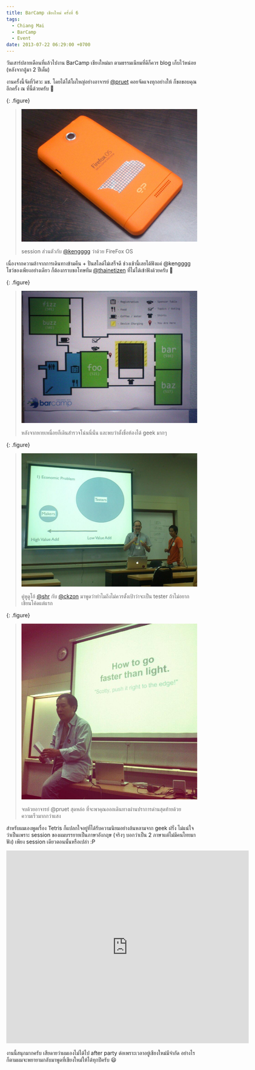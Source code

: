 ```yaml
---
title: BarCamp เชียงใหม่ ครั้งที่ 6
tags:
  - Chiang Mai
  - BarCamp
  - Event
date: 2013-07-22 06:29:00 +0700
---
```


วันเสาร์ปลายเดือนที่แล้วไปงาน BarCamp เชียงใหม่มา ตามธรรมเนียมที่ดีก็ควร blog เก็บไว้หน่อย (หลังจากอู้มา 2 ปีเต็ม)

งานครั้งนี้จัดที่วิศวะ มช. โดยได้โต้โผใหญ่อย่างอาจารย์ [@pruet][] คอยจัดแจงทุกอย่างให้ ก็ขอขอบคุณอีกครั้ง ณ ที่นี้ด้วยครับ 🙏

{: .figure}
> ![](/images/event/barcamp-cnx-6/firefox-os.jpg)
>
> session ส่วนตัวกับ [@kengggg][] ว่าด้วย FireFox OS

เนื่องจากความล้าจากการเดินทางข้ามคืน + ปั่นสไลด์ไม่เสร็จดี ช่วงเช้านี้เลยได้ฟังแค่ @kengggg โชว์ของเพียงอย่างเดียว ก็ต้องกราบขอโทษทีม [@thainetizen][] ที่ไม่ได้เข้าฟังด้วยครับ 🙇

{: .figure}
> ![](/images/event/barcamp-cnx-6/foobarfizzbuzz.jpg)
>
> หลังจากหายเหนื่อยก็เดินสำรวจโน่นนี่นั่น และพบว่าตั้งชื่อห้องได้ geek มากๆ

{: .figure}
> ![](/images/event/barcamp-cnx-6/no-tester.jpg)
>
> คู่หูดูโอ้ [@shr][] กับ [@ckzon][] มาพูดว่าทำไมถึงไม่ควรตั้งเป้าว่าจะเป็น tester ถ้าไม่อยากเขียนโค้ดแต่แรก

{: .figure}
> ![](/images/event/barcamp-cnx-6/warp-bubble.jpg)
>
> จบด้วยอาจารย์ @pruet สุดหล่อ ที่จะพาคุณออกเดินทางผ่านปราการด่านสุดท้ายด้วยความเร็วมากกว่าแสง

สำหรับผมเองพูดเรื่อง Tetris ก็แปลกใจอยู่ที่ได้รับความนิยมอย่างล้นหลามจาก geek ฝรั่ง ไม่แน่ใจว่าเป็นเพราะ session ของผมบรรยายเป็นภาษาอังกฤษ (จริงๆ บอกว่าเป็น 2 ภาษาแต่ไม่มีคนไทยมาฟัง) เพียง session เดียวตอนนั้นหรือเปล่า :P

<iframe src="https://docs.google.com/presentation/d/1EuOcXPdRUOu4lg9qP221oIncuYPkpwc0Z4ToE7-nLnw/embed?start=false&loop=false&delayms=3000" frameborder="0" width="640" height="509" allowfullscreen="true" mozallowfullscreen="true" webkitallowfullscreen="true"></iframe>

งานนี้สนุกมากครับ เสียดายว่าผมเองไม่ได้ไป after party ต่อเพราะเวลาอยู่เชียงใหม่มีจำกัด อย่างไรก็ตามผมจะพยายามกลับมาพูดที่เชียงใหม่ให้ได้ทุกปีครับ 😃


[@pruet]: //twitter.com/pruet
[@kengggg]: //twitter.com/kengggg
[@thainetizen]: //twitter.com/thainetizen
[@shr]: //twitter.com/shr
[@ckzon]: //twitter.com/ckzon
